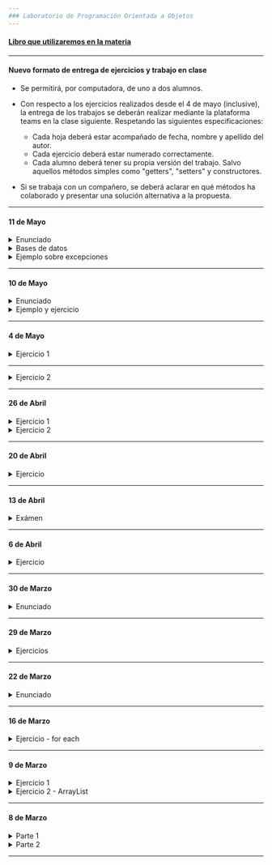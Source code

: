 ```yaml
---
### Laboratorio de Programación Orientada a Objetos
---
```


#### [Libro que utilizaremos en la materia](https://github.com/nadianoe/nadianoe.github.io/blob/master/labo/Luis%20Joyanes%20Aguilar_%20Ignacio%20Zahonero%20Mart%C3%ADnez%20-%20Programaci%C3%B3n%20en%20Java%20_%20algoritmos%2C%20programaci%C3%B3n%20orientada%20a%20objetos%20e%20interfaz%20gr%C3%A1fica%20de%20usuario-McGraw-Hill%20(2011)%20(1).pdf)

----

#### Nuevo formato de entrega de ejercicios y trabajo en clase

- Se permitirá, por computadora, de uno a dos alumnos.
- Con respecto a los ejercicios realizados desde el 4 de mayo (inclusive), la entrega de los trabajos se
deberán realizar mediante la plataforma teams en la clase siguiente. Respetando las siguientes especificaciones:

	- Cada hoja deberá estar acompañado de fecha, nombre y apellido del autor.
	- Cada ejercicio deberá estar numerado correctamente.
	- Cada alumno deberá tener su propia versión del trabajo. Salvo aquellos métodos
	simples como "getters", "setters" y constructores.

- Si se trabaja con un compañero, se deberá aclarar en qué métodos ha colaborado y
presentar una solución alternativa a la propuesta.

-----


#### 11 de Mayo

<details> 
	<summary> Enunciado </summary>

  - Realizar la conxión de java con una tabla de base de datos a elección. Se debrá lograr:
	- Realizar una inserción de 3 nuevas filas
	- Realizar dos actualización de dos datos distintos
	- Realizar una eliminación de fila
	- Realizar una selección de todos los datos de la tabla e imprirlos con el siguiente formato de ejemplo:
		- Nombre: Gloria - Apellido: "Rgofilis" - Edad: 89
		
</details>

<details>
	<summary> Bases de datos </summary>
	
- [Descargar .jar para realizar la conexión](https://github.com/materiasipm/materiasipm.github.io/raw/master/labo/octubre/mysql-connector-java-8.0.21.jar)

</details>
	
  
<details>
	<summary> Ejemplo sobre excepciones </summary>
	
```java
	
package com.company;

import java.util.ArrayList;
import java.util.InputMismatchException;
import java.util.ConcurrentModificationException;
import java.util.Scanner;

class Ejemplo1 {

    public static void main(String[] args) {

        ArrayList<Integer> b = new ArrayList<>();
        b.add(1);
        b.add(2);
        b.add(3);

        try {

            b.get(9);

            for (Integer numero : b) {
                b.remove(numero);
            }

        } catch (IndexOutOfBoundsException exception1) {
            exception1.printStackTrace();
        } catch (ConcurrentModificationException exception2){
            exception2.printStackTrace();
        }
    }
}

class Ejemplo2 {

    public static void main(String[] args) {

        try {

            String s = null;
            s.length();

        } catch (NullPointerException exception2){
            String m = exception2.getMessage();
            System.out.println(m);
        }
    }
}

class Ejemplo3 {

    public static void main(String[] args) {

        try {

            int res = 1 / 0;

        } catch (ArithmeticException e) {
            System.out.println(e.toString());
        }
    }
}
	
```
</details>
	
----

#### 10 de Mayo

<details>
	<summary> Enunciado </summary>
	
Se debe implementar una parte de un sistema que sirve para registrar las visitas de 
los clientes de un banco. Para ello, deberán:

- Crear la clase Persona, la misma debe tener como atributos: nombre y dni.
- Crear la clase Cliente, la misma debe tener como atributos: nombre, dni y cbu.
  
  Reutilizar la clase Persona teniendo en cuenta el concepto de herencia de clases.
- Crear la clase Banco, la misma deberá tener como atributos: nombre y una lista
  de clientes que visitaron al banco. 
  
  Esta clase deberá tener sólo el constructor por defecto.
- En la clase Banco, crear un método que retorne un HashSet que contenga los cbu's de
  los clientes que visitaron el banco. El método deberá llamarse "cbusDeClientesVisitantes".
- Crear un método que reciba un HashSet con la estructura del ítem anterior e imprima sus elementos.
- En la clase Banco, crear un método que retorne un HashMap cuyos pares clave-valor
  asocien el cbu de un cliente y la cantidad de visitas que realizó. 
  
  El método deberá llamarse "cantidadDeVisitasPorCliente"
- Crear un método que reciba un HashMap con la estructura del ítem anterior e imprima sus 
  elementos según el siguiente formato:
```
  clave: "121234343531" - valor: 3
```
	
</details>

<details>
	<summary> Ejemplo y ejercicio </summary>
	
- Crear una clase llamada Area (en inglés, sin tilde), esta clase deberá tener definidos
cinco métodos que sirvan para poder calcular el área de las siguientes
figuras geométricas:

	- Círculo. Fórmula para calcular el área: pi * radio * radio.
	- Esfera. Fórmula para calcular el área: 4 * pi * radio * radio.
	- Cuadrado. Fórmula para calcular el área: lado * lado.
	- Cubo. Fórmula para calcular el área: 6 * lado * lado.
	- Triangulo. Fórmula para calcular el área: base * altura / 2.

- Los método definidos deben ser estáticos y deben retornar el valor del cálculo
realizado. Utilizar la variable estática PI donde sea necesario.

	
</details>


----


#### 4 de Mayo

<details>
	<summary> Ejercicio 1 </summary>

Crear un sistema para administrar el saldo de la tarjeta de transporte llamada TarjetaEquis
y para llevar un registro de los pasajeros que están presentes en el medio de transporte.

El sistema consistirá en crear las clases

Clase Viaje, con atributos: precio, fecha, hora

(fecha y hora, por ahora, serán de tipo String)

Clase TarjetaEquis, con atributos: saldo, saldoNegativoMaximo, numeronId, lista "viajes"

La clase TarjetaEquis tendrá como métodos:
- "cargarSaldo(float monto)"
- "realizarViaje(Viaje viaje)"
- "ultimoMontoAbonado()"

Clase Pasajero, con atributos: nombre, apellido, tarjeta

Clase Sistema, con atributos: lista "pasajerosPresentes", lista "historialDePasajeros", línea 

La clase Sistema tendrá como métodos:
- "subePasajero(Pasajero pasajero, float monto)", método que no retorna nada; imprime "¡Bienvenido!"
en caso de que el usuario haya podido pagar su boleto exitosamente e imprime "Saldo Insuficiente"
en caso contrario.
- "seBajaPasajero(Pasajero pasajero)", método que no retorna nada
- "pasajerosQueSeHanSubidoAlgunaVez()", retorna una instancia de clase HashSet
- "pasajerosConUltimoMontoAbonado()", retorna una instancia de la clase HashMap
- "ultimoMontoAbonadoPorPasajero(float numeroId)", retorna el monto del pasajero que tiene la tarjeta con numeroId
   Utilizar el método "pasajerosConUltimoMontoAbonado()"

- Considerar el siguiente método y elegir en qué clase debería estar. Agregar parámetros
en caso que lo considere necesarios.
	- "seSuperaElSaldoNegativo()", método que retorna true en caso de superar el saldo negativo y 
	false en caso contrario

</details>
  
  ----

<details>
	<summary> Ejercicio 2 </summary>

1. Redefinir el método "toString()" de la clase Viaje, el string retornado deberá
contener los valores de cada atributo con el siguiente formato:
```
  hora: ... | fecha: ... | precio: ...
```
2.  Redefinir el método "toString()" de la clase Tarjeta, el string retornado deberá
contener la información de todos los viajes realizados según el siguiente formato:
```
  hora: ... | fecha: ... | precio: ... | saldo: ...
```
Utilizar el método "toString()" de la clase Viaje.

3. Redefinir el método "toString()" de la clase Pasajero, el string retornado deberá
contener la información del mismo según el siguiente formato:
```
  Nombre:
  Apellido:
  
  Viajes realizados:
  hora: ... | fecha: ... | precio: ... | saldo: ...
  hora: ... | fecha: ... | precio: ... | saldo: ...
  hora: ... | fecha: ... | precio: ... | saldo: ...
  hora: ... | fecha: ... | precio: ... | saldo: ...
  ...
  ...
  hora: ... | fecha: ... | precio: ... | saldo: ...
  hora: ... | fecha: ... | precio: ... | saldo: ...
```
Utilizar los métodos "toString()" de las clases Viaje y Tarjeta.

4. Aplicar el concepto de alta cohesión

</details>
	
----
	
#### 26 de Abril

<details> 
	<summary> Ejercicio  1 </summary>
	
- Con respecto al ejercicio relacionado con una librería, se necesitan agregar
funcionalidades. Ahora, no sólo administrará la cantidad de libros 
vendidos; también calculará el precio de libros comprados por cliente.

- Con respecto al precio de libros, la librería ofrece un cincuenta 
porciento de descuento al importe de cada libro que pertenece a cierto 
conjunto de editoriales.

Para ello, se debe:

- crear HashSet de editoriales con descuento en la clase Librería.

- crear un método que sirva para agregar editoriales al 
HashSet mencionado.

- Crear un hashmap para almacenar la información de cada venta realizada.
  Dicho hashmap debe asociar una instancia de la clase cliente con el importe total 
  de la compra que realizó.

- Deberá exitir una clase llamada Cliente que tendrá un id y un hashmap que
 asocia un libro y las unidades compradas del mismo.

- Las instancias de la clase Cliente deberán estar almacenadas en un hashset.

- Crear un método que imprima los libros comprados del cliente, sus respectivas
unidades y el importe total de la compra.	
</details>

<details>
	<summary> Ejercicio 2 </summary>

1) Crear una subclase de la clase persona que represente a un alumno de una escuela, debe llamarse Alumno. Los atributos que debe tener el alumno son:

- Curso, que debe ser de tipo String.
- Notas, que debe ser de tipo HashMap que asocia un String y un ArrayList de floats representando el nombre de la materia y las notas que tiene el alumno en la misma, respectivamente.
La declaración del atributo será la siguiente:
```java
  private HashMap<String,ArrayList<Float>> notasPorMateria;
```
2) Se deben crear los métodos:

- Agregar Nota
- Menor Nota
- Mayor Nota
- Promedio Notas

- Agregar Materia

Comentarios: 
- En el/los constructor/es de la clase Alumno sólo se deberán inicializar el HashMap
y el curso.
- El método agregarMateria se deberá declarar de la siguiente forma:
```java
  public void agregarMateria(String nombreDeMateria){
  
  }
```
 Y en la implementación, se deberá crear un ArrayList, inicializarlo y luego
 agregarlo al HashMap como valor acompañado de su correspondiente clave.

  </details>
	
	
----
	
#### 20 de Abril

<details> 
	<summary> Ejercicio </summary>
	
1. Crear un programa que le pida al usuario una cantidad
de números. La cantidad de números ingresados la determinará el usuario. Los números ingresados deberán ser guardados en un ArrayList.

- Luego, quitar los elementos repetidos del ArrayList utilizando
un HashSet; mostrar en pantalla los elementos que el ArrayList
contiene luego de haber quitado los repetidos.

2. Crear otro programa que le pida al usuario una cantidad
de números. La cantidad ingresada la determinará el usuario.
Los números ingresados deberán ser guardados en un ArrayList.

- Pedir que el usuario realice lo mismo otra vez, crear otro
ArrayList con los números ingresados en esta segunda vez.

- El programa deberá verificar si las dos secuencias tienen los 
mismos elementos, sin importar el orden o la cantidad de apariciones.
Utilizar la comparación de HashSets para realizar la verificación.

</details>

----

#### 13 de Abril

<details> 
	<summary> Exámen </summary>
	
1. Tomar la clase Persona creada en clases anteriores y agregarle 
	el método "esUnAdultoJoven" retorne true si la edad de la persona
	es mayor o igual a 18 y menor o igual a 35.

2. Crear la clase Canción que tenga como atributos: "nombre" (una variable de tipo String) y "duraciónEnSegundos" (una variable de tipo int)
   - Agregar un constructor por defecto y un constructor que reciba
   un nombre y una duración expresada en segundos.
   - Agregar un método que se llame "esUnaCancionLarga" que retorne
   true si la canción tiene una duración mayor o igual a 240 segundos.

3. Crear la clase Cantante como subclase de la clase Persona.
	- Agregarle el atributo "nombreArtístico" como variable de
	tipo String y el atributo "canciones" como variable
	de tipo ArrayList que sirva para almacenar objetos de la 
	clase Canción.
	- Agregar un método que se llame "obtenerCancionesMasLargas" 
	que retorne una lista con los nombres de las canciones más largas.
	- Agregar un método que se llame "agregarCanción" que reciba un nombre
	de canción y una duración en segundos.

4. Crear la clase SistemaDeCantantes que tenga como atributo una lista
   de objetos de la clase Cantante llamada "cantantes". 
   - Agregar un constructor por defecto.
   - Agregar un método llamado "obtenerCantantesJovenes" que retorne un
   ```ArrayList<Cantante>``` que contenga a los cantantes que tienen una edad entre 18 y 35. 
   - Agregar un método llamado "agregarCancion" que reciba tres parámetros: el nombre artístico del cantante, nombre de la canción y
   la duración de la canción en segundos. Este método deberá agregar una
   nueva canción a la lista de canciones del artista indicado.

5. Crear 1 objeto de la clase Cantante utilizando el constructor por 
   defecto y luego cambiarle el nombre artístico utilizando un "setter".
   Comprobar que el cambio se realizó correctamente utilizando un "getter".

	
	</details>
	
----
	
#### 6 de Abril

<details>
	<summary> Ejercicio </summary>
	
- Realizar un sistema para administrar pedidos de almuerzos realizados por alumnos.
- Para los alumnos además de los atributos de la clase Persona que ya tienen creada, se deberán incluir:
	- Curso
	- nro. de legajo
	- orientación
	
- Existen diferentes platos que se pueden solicitar, para ellos los datos a incluir son: Nombre y Precio.
	- Para esto, deberán crear la clase Plato y tener como atributos un nombre y un precio.
- Al cargarse un pedido se incluye la fecha de creación, el objeto Plato correspondiente, la persona que lo pidió, hora de entrega y si ya se entregó o no.
	- Para esto deberán crear la clase Pedido 
- Debe existir un menú (interfaz de usuario) donde se puedan agregar, modificar y eliminar pedidos. 
	- Estas funcionalidades deberán ser proporcionadas por una clase llamada "SistemaAlmuerzos".
- Se debe poder imprimir un listado de los platos a cocinar en el día con su precio considerando el descuento aplicado.
	- El método que realice ésto, deberá llamarse "imprimirInforme".
	
</details>


----

#### 30 de Marzo
  
<details>
	<summary> Enunciado </summary>

- Se debe implementar una parte de un sistema que sirve para registrar datos
de aquellos alumnos que salen y entran de sus aulas. Para ello, deberán:

- Crear la clase Persona, la misma debe tener como atributos: nombre y dni.
- Crear la clase Alumno, la misma debe tener como atributos: nombre, dni y nroDeLegajo.
- Crear la clase Aula, la misma deberá tener como atributos: número y una lista
  de alumnos que ingresaron a la misma durante todo un dia (si un alumno ya ingresó, salió
  y volvió a ingresar, se cuentan dos ingresos). Esta clase deberá tener sólo el constructor por defecto.
	
- En la clase Aula, crear un método que retorne un ArrayList que contenga los números de dni (sin repetidos) de los alumnos que ingresaron al aula durante el dia. El método deberá llamarse "dnisDeAlumnosIngresantes".

- Crear un método que reciba un ArrayList con la estructura del ítem anterior e imprima sus elementos.

- En la clase Aula, crear un método que reciba el dni de un alumno y
luego retorne la cantidad de ingresos que realizó. 

- En la clase Aula, crear un método que imprima por consola el dni de cada alumno y
la cantidad de ingresos que realizó. El método deberá llamarse "cantidadDeIngresosPorAlumno".
La impresión de sus elementos deberá respetar el siguiente formato:
```
  clave/dni: 121234343531 - valor/cantidad: 3
```
- Crear un método en la clase Aula que retorne el nombre del alumno que ha realizado más ingresos al aula.
	
</details>

----
#### 29 de Marzo
<details>
  <summary> Ejercicios </summary>
	
- Realizar los siguientes ejercicios del libro
  - página 220, ejercicio 8.1
  - página 266, ejercicio 10.7, 10.8
	
</details>

----
  
#### 22 de Marzo
  
<details>
  <summary> Enunciado </summary>
  
- Sea una librería, se necesita un sistema para administrar la información que 
se recolecta cada día.

- Actualmente, la librería vende libros de las siguientes editoriales:
	- Kapelusz, Sudamericana, Atlántida, ElAteneo, Interzona, Sur y Alianza.

- Editoriales con 50% de descuento:
	- ElAteneo, Interzona, Sur y Alianza.

Para ello, se deberá:

1. Crear la clase Libro, en la misma deben existir los atributos:
	- id
        - nombre
	- precio
	- editorial

2. Crear la clase Cliente, en la misma deben existir los atributos:
	- id
	- nombre
	- edad
	- libros comprados (ArrayList de libros)

3. Crear la clase SistemaLibreria, en la misma deben existir los atributos:
	- clientes (ArrayLis de clientes)
	- libros en venta (ArrayList de libros)
	- libros en oferta (ArrayList de id's)
	- libros vendidos (ArrayList de libros)
	- nombre

4. El sistema deberá tener métodos que permitan :
- obtener una lista de los clientes más frecuentes (se considera cliente frecuente al que
ha comprado más de 10 libros)
- obtener una lista con los libros más vendidos, es decir, aquellos libros
que han tenido más de 100 ventas
- obtener una lista con las edades de los clientes más frecuentes
- obtener una lista con los libros más caros, es decir, aquellos que salen más de $5500,50
- realizar una venta, es decir, crear una nueva instancia de la clase libro y agregarla
a la lista de libros vendidos
- obtener lista de los libros cuyos nombres comienzan con determinada letra 
- Calcular el precio final abonar por el cliente (tener en cuenta que los libros cuya editorial 
pertenece a las editoriales en oferta, tienen un 50% de escuento)
- cambiar el precio de un libro según el id. El porcentaje de descuento debrá ser
 pasado como parámetro.
- cambiar los precios por navidad:
	- si los id de los libros son pares, sus precios deberán disminuir un 25%
  - si sus id's son impares, sus precios deberán disminuir un 35%

#### Comentarios:
- No imprimir ni recibir datos por consola durante la clases pedidas. Piense y utilice los
parámetros que considere convenientes para sus métodos.
- Si desea probar sus funciones imprimiendo los resultados, deberá hacerlo dentro de una función "main".
Este método deberá estar dentro de la clase SistemaLibreria.
- Cada método deberá realizar una sola tarea
- Las clases deben comenzar con letra mayúscula
- los métodos ý variables deben comenzar con letra minúscula
- Utilizar el estilo de escritura camel case
- Utilizar nombres de métodos y variables declarativos
  
</details>

----

#### 16 de Marzo

<details>
  
<summary> Ejercicio - for each </summary>
  
- Crear una clase similar a la clase llamada "SistemaDeRegistro" realizada. Esta nueva clase sólo deberá utilizar 
  estructuras repetitivas de tipo "foreach". La nueva clase deberá llamarse "Sistema".

</details>

----
	
#### 9 de Marzo
  
<details>

<summary> Ejercicio 1 </summary>
  
- Crear una clase llamada Producto. La misma deberá tener como atributos:
    - nombre
    - precio

  El atributo nombre deberá ser de tipo String y el atributo precio
  deberá ser de tipo float.

  El programa deberá proveerle al usuario las siguientes tareas:

* Registro de producto.
  Aquí se deberá pedir el nombre del producto y su precio.

* Importe parcial a pagar.
  - Aquí se deberá imprimir el importe a pagar por 
  los productos registrados hasta el momento.
  - Cuando se termine de mostrar el importe mencionado, 
  el programa deberá dar la opción de realizar
  un nuevo registro.

* Finalizar registro. 
  Aquí se deberá imprimir el importe total a pagar.
  - Cuando se termine de mostrar el importe mencionado, 
  el programa no deberá dar la opción de realizar 
  un nuevo registro.
  
</details>

<details>

  <summary> Ejercicio 2 - ArrayList </summary>
  
  - Crear un sistema ABM. Un sistema ABM es un sistema que permite ralizar 3 acciones principales:
     - A -> alta -> ingreso de datos 
     - B -> baja -> eliminaciòn de datos
     - M -> modificaciòn -> modificación de datos

  - El ABM que realicen será un sistema que administre datos de personas.

  - Comentario: deberán utilizar la clase Persona que se pidió realizar la clase pasada.

  - Para ello, deberán:

1. Crear una clase que se llame "SistemaDeRegistroDePersonas". La misma deberá tener como
atriburo un arraylist que contenga objetos de la clase Personas. debe llamarse "personas".

2. El sistema deberá proveer 6 opciones que el usuario deberá elegir:

- Realizar el alta de una persona, es decir, registrar una persona. Crear un método que resuelva esta tarea.

- Realizar la baja de una persona, es decir, eliminar del registro a determinada persona. Crear otro método que resuelva esta tarea.
La eliminaciòn deberá hacerse segùn el nùmero de DNI. Crear otro método que resuelva esta tarea.

- Realizar alguna modificaciòn de algún/os dato/os una persona, es decir,brindar la opción
de modificar alguno de los atributos que tiene la persona. Crear otro método que resuelva esta tarea.

3. Tambièn le vamos a agregar funciones extra:

- Ver nombres de personas mayores de 18 años. Crear otro método que resuelva esta tarea.

- Ver lista de todas las personas registradas. Crear otro método que resuelva esta tarea.

4. También se deberá proveer la opción de Salir del sistema. 
El sistema deberá imprimir el mensaje "bye!"

</details>

----

#### 8 de Marzo

<details>
  <summary> Parte 1 </summary>
  
  1. Crear la clase Persona con los siguientes atributos:
  - nombre
  - edad
  - dni
  - telefono
  - dirección
    
  2. Declarar e implementar 3 tipos de constructores:
  - Uno por defecto.
  - Uno con parámetro string.
  - Otro con los 5 parámetros correspondientes a todos los atributos.
  - Declarar e implementar los getters y setters.

  3. Agregar métodos con los siguientes nombres:
  - esMayorDeEdad
  - sonLaMismaPersona
  - tienenLaMismaEdad
    
  
  - Dentro de la función main, crear 3 instancias distintasde la clase Persona. 
    A la primer instancia, cambiarle el valor de la edad por el doble de la misma.
    A la segunda instancia, cambiarle el valor del teléfono.
    Con respecto a la tercer instancia, imprimir por consola todos sus datos.
    
</details>
	
<details>
  <summary> Parte 2 </summary>
  
1. Crear una aplicación que pida al usuario ingresar los datos necesarios para crear un objeto de la clase Persona.
2. Crear la instancia de la clase Persona e imprimir cuáles fueron los datos ingresados utilizando "getters".
3. Ofrecerle al usuario la opción de cambiar uno de sus datos (el usuario deberá elegir), realizar el cambio utilizando
"setters" e imprimir nuevamente los datos del objeto creado.


</details>

  ------
  
